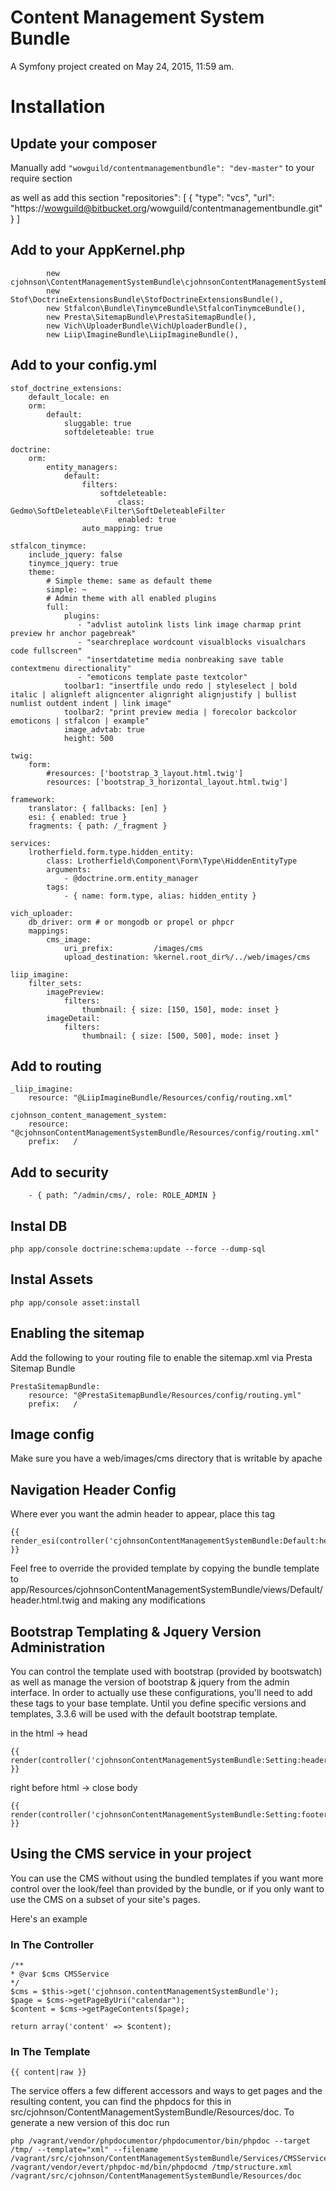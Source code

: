 Content Management System Bundle
==========

A Symfony project created on May 24, 2015, 11:59 am.


# Installation #

## Update your composer ##
Manually add `"wowguild/contentmanagementbundle": "dev-master"` to your require section

as well as add this section
        "repositories": [
            {
                "type": "vcs",
                "url": "https://wowguild@bitbucket.org/wowguild/contentmanagementbundle.git"
            }
        ]

## Add to your AppKernel.php ##
            new cjohnson\ContentManagementSystemBundle\cjohnsonContentManagementSystemBundle(),
            new Stof\DoctrineExtensionsBundle\StofDoctrineExtensionsBundle(),
            new Stfalcon\Bundle\TinymceBundle\StfalconTinymceBundle(),
            new Presta\SitemapBundle\PrestaSitemapBundle(),
            new Vich\UploaderBundle\VichUploaderBundle(),
            new Liip\ImagineBundle\LiipImagineBundle(),

## Add to your config.yml ##
    stof_doctrine_extensions:
        default_locale: en
        orm:
            default:
                sluggable: true
                softdeleteable: true

    doctrine:
        orm:
            entity_managers:
                default:
                    filters:
                        softdeleteable:
                            class: Gedmo\SoftDeleteable\Filter\SoftDeleteableFilter
                            enabled: true
                    auto_mapping: true

    stfalcon_tinymce:
        include_jquery: false
        tinymce_jquery: true
        theme:
            # Simple theme: same as default theme
            simple: ~
            # Admin theme with all enabled plugins
            full:
                plugins:
                   - "advlist autolink lists link image charmap print preview hr anchor pagebreak"
                   - "searchreplace wordcount visualblocks visualchars code fullscreen"
                   - "insertdatetime media nonbreaking save table contextmenu directionality"
                   - "emoticons template paste textcolor"
                toolbar1: "insertfile undo redo | styleselect | bold italic | alignleft aligncenter alignright alignjustify | bullist numlist outdent indent | link image"
                toolbar2: "print preview media | forecolor backcolor emoticons | stfalcon | example"
                image_advtab: true
                height: 500

    twig:
        form:
            #resources: ['bootstrap_3_layout.html.twig']
            resources: ['bootstrap_3_horizontal_layout.html.twig']

    framework:
        translator: { fallbacks: [en] }
        esi: { enabled: true }
        fragments: { path: /_fragment }

    services:
        lrotherfield.form.type.hidden_entity:
            class: Lrotherfield\Component\Form\Type\HiddenEntityType
            arguments:
                - @doctrine.orm.entity_manager
            tags:
                - { name: form.type, alias: hidden_entity }
                
    vich_uploader:
        db_driver: orm # or mongodb or propel or phpcr
        mappings:
            cms_image:
                uri_prefix:         /images/cms
                upload_destination: %kernel.root_dir%/../web/images/cms
    
    liip_imagine:
        filter_sets:
            imagePreview:
                filters:
                    thumbnail: { size: [150, 150], mode: inset }
            imageDetail:
                filters:
                    thumbnail: { size: [500, 500], mode: inset }


## Add to routing ##

    _liip_imagine:
        resource: "@LiipImagineBundle/Resources/config/routing.xml"

    cjohnson_content_management_system:
        resource: "@cjohnsonContentManagementSystemBundle/Resources/config/routing.xml"
        prefix:   /

## Add to security ##
        - { path: ^/admin/cms/, role: ROLE_ADMIN }

## Instal DB ##
`php app/console doctrine:schema:update --force --dump-sql`

## Instal Assets ##
`php app/console asset:install`

## Enabling the sitemap ##
Add the following to your routing file to enable the sitemap.xml via Presta Sitemap Bundle

    PrestaSitemapBundle:
        resource: "@PrestaSitemapBundle/Resources/config/routing.yml"
        prefix:   /
        
## Image config ##
Make sure you have a web/images/cms directory that is writable by apache

## Navigation Header Config ##
Where ever you want the admin header to appear, place this tag

    {{ render_esi(controller('cjohnsonContentManagementSystemBundle:Default:header')) }}

Feel free to override the provided template by copying the bundle template to app/Resources/cjohnsonContentManagementSystemBundle/views/Default/header.html.twig and making any modifications

## Bootstrap Templating & Jquery Version Administration ##
You can control the template used with bootstrap (provided by bootswatch) as well as manage the version of bootstrap & jquery from the admin interface.  In order to actually use these configurations, you'll need to add these tags to your base template.  Until you define specific versions and templates, 3.3.6 will be used with the default bootstrap template.

in the html -> head

    {{ render(controller('cjohnsonContentManagementSystemBundle:Setting:header')) }}

right before html -> close body

    {{ render(controller('cjohnsonContentManagementSystemBundle:Setting:footer')) }}

## Using the CMS service in your project ##
You can use the CMS without using the bundled templates if you want more control over the look/feel than provided by the bundle, or if you only want to use the CMS on a subset of your site's pages.

Here's an example

### In The Controller ###
    /**
    * @var $cms CMSService
    */
    $cms = $this->get('cjohnson.contentManagementSystemBundle');
    $page = $cms->getPageByUri("calendar");
    $content = $cms->getPageContents($page);
    
    return array('content' => $content);

### In The Template ###

    {{ content|raw }}
            
The service offers a few different accessors and ways to get pages and the resulting content, you can find the phpdocs for this in src/cjohnson/ContentManagementSystemBundle/Resources/doc.
To generate a new version of this doc run 

    php /vagrant/vendor/phpdocumentor/phpdocumentor/bin/phpdoc --target /tmp/ --template="xml" --filename /vagrant/src/cjohnson/ContentManagementSystemBundle/Services/CMSService.php
    /vagrant/vendor/evert/phpdoc-md/bin/phpdocmd /tmp/structure.xml /vagrant/src/cjohnson/ContentManagementSystemBundle/Resources/doc